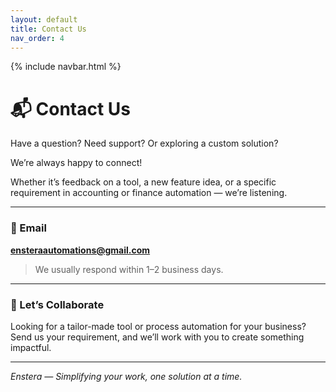```yaml
---
layout: default
title: Contact Us
nav_order: 4
---
```

{% include navbar.html %}

# 📬 Contact Us

Have a question? Need support? Or exploring a custom solution?

We’re always happy to connect!

Whether it’s feedback on a tool, a new feature idea, or a specific requirement in accounting or finance automation — we’re listening.

---

### 📧 Email

**ensteraautomations@gmail.com**

> We usually respond within 1–2 business days.

---

### 🤝 Let’s Collaborate

Looking for a tailor-made tool or process automation for your business?  
Send us your requirement, and we’ll work with you to create something impactful.

---

*Enstera — Simplifying your work, one solution at a time.*
